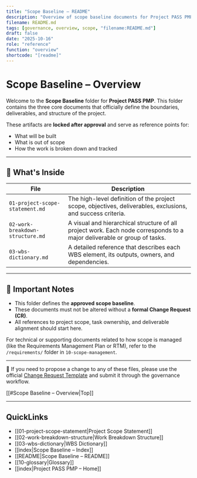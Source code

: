 ```yaml
---
title: "Scope Baseline – README"
description: "Overview of scope baseline documents for Project PASS PMP, including scope statement, WBS, and WBS dictionary."
filename: README.md
tags: [governance, overview, scope, "filename:README.md"]
draft: false
date: "2025-10-16"
role: "reference"
function: "overview"
shortcode: "[readme]"
---
```


# Scope Baseline – Overview

Welcome to the **Scope Baseline** folder for **Project PASS PMP**. This folder contains the three core documents that officially define the boundaries, deliverables, and structure of the project.

These artifacts are **locked after approval** and serve as reference points for:
- What will be built
- What is out of scope
- How the work is broken down and tracked

---

## 📄 What's Inside

| File | Description |
|------|-------------|
| `01-project-scope-statement.md` | The high-level definition of the project scope, objectives, deliverables, exclusions, and success criteria. |
| `02-work-breakdown-structure.md` | A visual and hierarchical structure of all project work. Each node corresponds to a major deliverable or group of tasks. |
| `03-wbs-dictionary.md` | A detailed reference that describes each WBS element, its outputs, owners, and dependencies. |

---

## 📌 Important Notes

- This folder defines the **approved scope baseline**.
- These documents must not be altered without a **formal Change Request (CR)**.
- All references to project scope, task ownership, and deliverable alignment should start here.

For technical or supporting documents related to how scope is managed (like the Requirements Management Plan or RTM), refer to the `/requirements/` folder in `10-scope-management`.

---

🔁 If you need to propose a change to any of these files, please use the official [Change Request Template](../../00-project-integration-management/change-management/change-request-template.md) and submit it through the governance workflow.

[[#Scope Baseline – Overview|Top]]

---

## QuickLinks
- [[01-project-scope-statement|Project Scope Statement]]
- [[02-work-breakdown-structure|Work Breakdown Structure]]
- [[03-wbs-dictionary|WBS Dictionary]]
- [[index|Scope Baseline – Index]]
- [[README|Scope Baseline – README]]
- [[10-glossary|Glossary]]
- [[index|Project PASS PMP – Home]]
